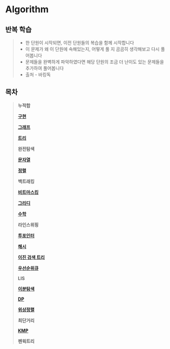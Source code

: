 # Algorithm   
##  __반복 학습__   
> * 한 단원이 시작되면, 이전 단원들의 복습을 함께 시작합니다   
> * 이 문제가 왜 이 단원에 속해있는지, 어떻게 풀 지 곰곰히 생각해보고 다시 풀어봅니다     
> * 문제들을 완벽하게 파악하였다면 해당 단원의 조금 더 난이도 있는 문제들을 추가하여 풀어봅니다
> * 출처 - 바킹독

## 목차
> __누적합__   
>    
>__[구현](https://github.com/jhmin-kk99/Algorithm-Study/blob/main/Implementation.md)__   
>    
> __[그래프](https://github.com/jhmin-kk99/Algorithm-Study/blob/main/Graph.md)__   
>       
> __[트리](https://github.com/jhmin-kk99/Algorithm-Study/blob/main/Tree.md)__   
>    
> __완전탐색__      
>
> __[문자열](https://github.com/jhmin-kk99/Algorithm-Study/blob/main/String.md)__
> 
> __[정렬](https://github.com/jhmin-kk99/Algorithm-Study/blob/main/Sort.md)__      
>   
> __백트래킹__   
>       
> __[비트마스킹](https://github.com/jhmin-kk99/Algorithm-Study/blob/main/BitMasking.md)__   
>       
> __[그리디](https://github.com/jhmin-kk99/Algorithm-Study/blob/main/Greedy.md)__   
>
> __[수학](https://github.com/jhmin-kk99/Algorithm-Study/blob/main/Math.md)__   
>         
> __라인스위핑__   
>    
> __[투포인터](https://github.com/jhmin-kk99/Algorithm-Study/blob/main/TwoPointer.md)__   
>
> __[해시](https://github.com/jhmin-kk99/Algorithm-Study/blob/main/Hash.md)__
> 
> __[이진 검색 트리](https://github.com/jhmin-kk99/Algorithm-Study/blob/main/BST.md)__
>
> __[우선순위큐](https://github.com/jhmin-kk99/Algorithm-Study/blob/main/PriorityQueue.md)__
>    
> __LIS__   
>    
> __[이분탐색](https://github.com/jhmin-kk99/Algorithm-Study/blob/main/BinarySearch.md)__   
>    
> __[DP](https://github.com/jhmin-kk99/Algorithm-Study/blob/main/DP.md)__   
>
> __[위상정렬](https://github.com/jhmin-kk99/Algorithm-Study/blob/main/TopologySort.md)__   
>    
> __최단거리__   
>
> __[KMP](https://github.com/jhmin-kk99/Algorithm-Study/blob/main/KMP.md)__   
> 
> __펜윅트리__   


